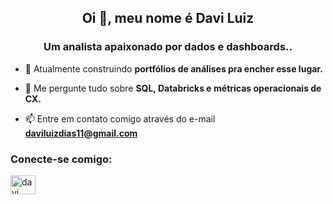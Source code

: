 <h2 align="center">Oi 👋, meu nome é Davi Luiz</h1>
<h3 align="center">Um analista apaixonado por dados e dashboards..</h3>

- 🔭 Atualmente construindo **portfólios de análises pra encher esse lugar.**

- 💬 Me pergunte tudo sobre **SQL, Databricks e métricas operacionais de CX.**

- 📫 Entre em contato comigo através do e-mail **daviluizdias11@gmail.com**

<h3 align="left">Conecte-se comigo:</h3>
<p align="left">
<a href="https://linkedin.com/in/davi luiz dias" target="blank"><img align="center" src="https://raw.githubusercontent.com/rahuldkjain/github-profile-readme-generator/master/src/images/icons/Social/linked-in-alt.svg" alt="davi luiz dias" height="30" width="40" /></a>
</p>
